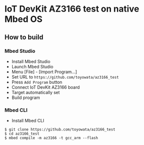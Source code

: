 # IoT DevKit AZ3166 test on native Mbed OS

## How to build

### Mbed Studio

* Install Mbed Studio
* Launch Mbed Studio
* Menu [File] - [Import Program...]
* Set URL to `https://github.com/toyowata/az3166_test`
* Press `Add Program` button
* Connect IoT DevKit AZ3166 board
* Target automatically set
* Build program

### Mbed CLI
* Install Mbed CLI
  
```
$ git clone https://github.com/toyowata/az3166_test
$ cd az3166_test
$ mbed compile -m az3166 -t gcc_arm --flash
```

